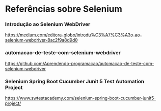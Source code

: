 # Referências sobre Selenium

### Introdução ao Selenium WebDriver

<!-- markdown-link-check-disable-next-line -->
https://medium.com/editora-globo/introdu%C3%A7%C3%A3o-ao-selenium-webdriver-8ac2f9a8d9d0

### automacao-de-teste-com-selenium-webdriver

<!-- markdown-link-check-disable-next-line -->
https://github.com/Aprendendo-programacao/automacao-de-teste-com-selenium-webdriver

### Selenium Spring Boot Cucumber Junit 5 Test Automation Project

<!-- markdown-link-check-disable-next-line -->
https://www.swtestacademy.com/selenium-spring-boot-cucumber-junit5-project/
